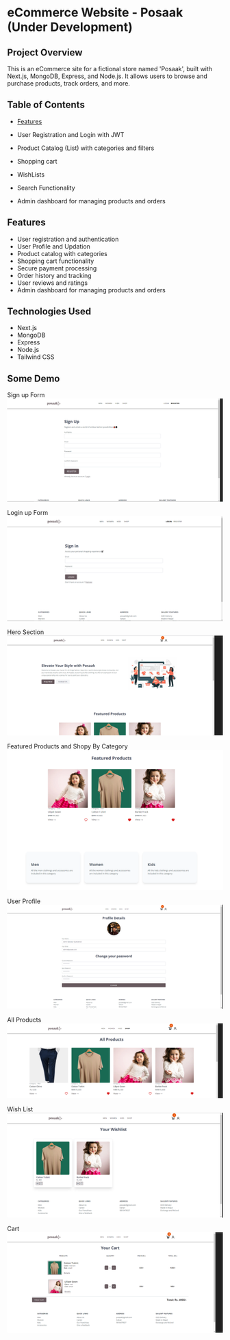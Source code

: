 # eCommerce Website - Posaak (Under Development)

## Project Overview

This is an eCommerce site for a fictional store named 'Posaak', built with Next.js, MongoDB, Express, and Node.js. It allows users to browse and purchase products, track orders, and more.

## Table of Contents

- [Features](#features)

- User Registration and Login with JWT
- Product Catalog (List) with categories and filters
- Shopping cart
- WishLists
- Search Functionality
- Admin dashboard for managing products and orders

## Features

- User registration and authentication
- User Profile and Updation
- Product catalog with categories
- Shopping cart functionality
- Secure payment processing
- Order history and tracking
- User reviews and ratings
- Admin dashboard for managing products and orders

## Technologies Used

- Next.js
- MongoDB
- Express
- Node.js
- Tailwind CSS

## Some Demo

Sign up Form
![Register Form](image-8.png)

Login up Form
![Login Form](image-7.png)

Hero Section
![Hero Section](image.png)

Featured Products and Shopy By Category
![Featured Products and Shop By Category](image-2.png)

User Profile
![User Profile](image-3.png)

All Products
![All Products](image-4.png)

Wish List
![Wishlist](image-5.png)

Cart
![Cart](image-6.png)
